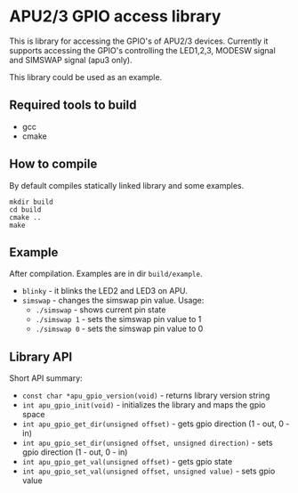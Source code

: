 APU2/3 GPIO access library
==========================

This is library for accessing the GPIO's of APU2/3 devices. Currently it
supports accessing the GPIO's controlling the LED1,2,3, MODESW signal and
SIMSWAP signal (apu3 only).

This library could be used as an example.

Required tools to build
-----------------------

* gcc
* cmake

How to compile
--------------

By default compiles statically linked library and some examples.

```
mkdir build
cd build
cmake ..
make
```

Example
-------

After compilation. Examples are in dir `build/example`.
* `blinky` - it blinks the LED2 and LED3 on APU.
* `simswap` - changes the simswap pin value. Usage:
    * `./simswap`   - shows current pin state
    * `./simswap 1` - sets the simswap pin value to 1
    * `./simswap 0` - sets the simswap pin value to 0

Library API
-----------

Short API summary:

* `const char *apu_gpio_version(void)` - returns library version string
* `int apu_gpio_init(void)` - initializes the library and maps the gpio space
* `int apu_gpio_get_dir(unsigned offset)` - gets gpio direction (1 - out, 0 - in)
* `int apu_gpio_set_dir(unsigned offset, unsigned direction)` - sets gpio direction (1 - out, 0 - in)
* `int apu_gpio_get_val(unsigned offset)` - gets gpio state
* `int apu_gpio_set_val(unsigned offset, unsigned value)` - sets gpio value
